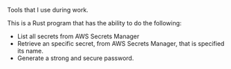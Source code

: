 Tools that I use during work.

This is a Rust program that has the ability to do the following:

- List all secrets from AWS Secrets Manager
- Retrieve an specific secret, from AWS Secrets Manager, that is specified its name.
- Generate a strong and secure password.
